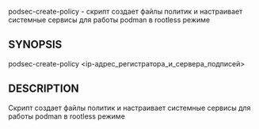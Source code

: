 
podsec-create-policy - скрипт создает файлы политик и настраивает системные сервисы для работы podman в rootless режиме

## SYNOPSIS

podsec-create-policy <ip-адрес_регистратора_и_сервера_подписей>

## DESCRIPTION

Cкрипт создает файлы политик и настраивает системные сервисы для работы podman в rootless режиме




